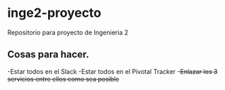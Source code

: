# inge2-proyecto
Repositorio para proyecto de Ingenieria 2

## Cosas para hacer.

-Estar todos en el Slack
-Estar todos en el Pivotal Tracker
-~~Enlazar los 3 servicios entre ellos como sea posible~~
